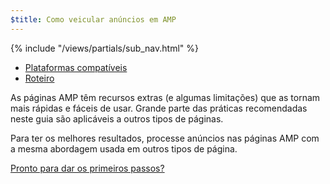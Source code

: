 ```yaml
---
$title: Como veicular anúncios em AMP
---
```

<div class="toc">
{% include "/views/partials/sub_nav.html" %}
  <ul>
    <li><a href="/pt_br/docs/ads/ads_vendors.html">Plataformas compatíveis</a></li>
    <li><a href="/pt_br/roadmap">Roteiro</a></li>
  </ul>
</div>

As páginas AMP têm recursos extras (e algumas limitações) que as tornam mais rápidas e fáceis de usar. Grande parte das práticas recomendadas neste guia são aplicáveis a outros tipos de páginas.

Para ter os melhores resultados, processe anúncios nas páginas AMP com a mesma abordagem usada em outros tipos de página.

<a class="button go-button" href="/pt_br/docs/ads/ads_getting_started.html">Pronto para dar os primeiros passos?</a>

